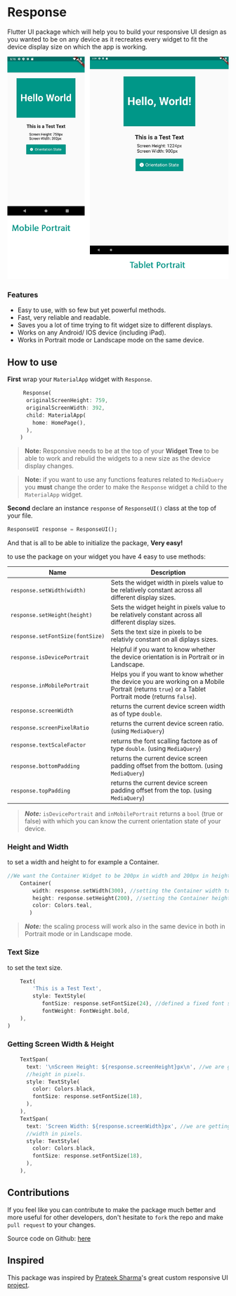 # Response

Flutter UI package which will help you to build your responsive UI design as you wanted to be on any device as it recreates every widget to fit the device display size on which the app is working.


![thumbnail](https://github.com/AhmedAbouelkher/Response-for-Flutter/blob/master/screenshots/Combined.jpg)

### Features
- Easy to use, with so few but yet powerful methods.
- Fast, very reliable and readable.
- Saves you a lot of time trying to fit widget size to different displays.
- Works on any Android/ IOS device (including iPad).
- Works in Portrait mode or Landscape mode on the same device.


## How to use
**First** wrap your `MaterialApp` widget with `Response`.

```dart
     Response(
      originalScreenHeight: 759,
      originalScreenWidth: 392,
      child: MaterialApp(
        home: HomePage(),
      ),
    )
```
> **Note:** Responsive needs to be at the top of your **Widget Tree** to be able to work and rebulid the widgets to a new size as the device display changes.

> **Note:** if you want to use any functions features related to `MediaQuery` you **must** change the order to make the `Response` widget a child to the `MaterialApp` widget.

**Second**
declare an instance `response` of `ResponseUI()` class at the top of your file.

```dart
ResponseUI response = ResponseUI();
``` 

And that is all to be able to initialize the package, **Very easy!**


to use the package on your widget you have 4 easy to use methods:

| Name  | Description  |
| ------------ | ------------ |
| `response.setWidth(width)` |  Sets the widget width in pixels value to be relatively constant across all different display sizes. |
| `response.setHeight(height)` | Sets the widget height in pixels value to be relatively constant across all different display sizes. |
| `response.setFontSize(fontSize)` | Sets the text size in pixels to be relativly constant on all diplays sizes. |
| `response.isDevicePortrait` | Helpful if you want to know whether the device orientation is in Portrait or in Landscape.  |
| `response.inMobilePortrait` | Helps you if you want to know whether the device you are working on a Mobile Portrait (returns `true`) or a Tablet Portrait mode (returns `false`).  |
| `response.screenWidth` | returns the current device screen width as of type `double`. |
| `response.screenPixelRatio` | returns the current device screen ratio. (using `MediaQuery`)|
| `response.textScaleFactor` | returns the font scalling factore as of type `double`. (using `MediaQuery`)|
| `response.bottomPadding` | returns the current device screen padding offset from the bottom. (using `MediaQuery`)|
| `response.topPadding` | returns the current device screen padding offset from the top. (using `MediaQuery`)|

> ***Note:*** `isDevicePortrait` and `inMobilePortrait` returns a `bool` (true or false) with which you can know the current orientation state of
your device.

### Height and Width
to set a width and height to for example a Container.

```dart
//We want the Container Widget to be 200px in width and 200px in height
    Container(
        width: response.setWidth(300), //setting the Container width to be 300px
        height: response.setHeight(200), //setting the Container height to be 300px
        color: Colors.teal,
       )
```
<!-- **OR**

> ***Only*** for version 2.6.0 or above

```dart
//We want the Container Widget to be 200px in width and 200px in height
    Container(
        width: (300).asWidth, //setting the Container width to be 300px
        height: 200.0.asHieght, //setting the Container height to be 300px
        color: Colors.teal,
       )
``` -->

> ***Note:*** the scaling process will work also in the same device in both
in Portrait mode or in Landscape mode.



### Text Size
to set the text size.

```dart
    Text(
        'This is a Test Text',
        style: TextStyle(
           fontSize: response.setFontSize(24), //defined a fixed font size in pixels
           fontWeight: FontWeight.bold,
    ),
)
```

<!-- **OR**

> ***Only*** for version 2.6.0 or above

```dart
    Text(
        'This is a Test Text',
        style: TextStyle(
           fontSize: 24.0.asFontSize, //defined a fixed font size in pixels
           fontWeight: FontWeight.bold,
    ),
)
``` -->

### Getting Screen Width & Height

```dart
    TextSpan(
      text: '\nScreen Height: ${response.screenHeight}px\n', //we are getting back our current device screen 
      //height in pixels.
      style: TextStyle(
        color: Colors.black,
        fontSize: response.setFontSize(18),
      ),
    ),
    TextSpan(
      text: 'Screen Width: ${response.screenWidth}px', //we are getting back our current device screen 
      //width in pixels.
      style: TextStyle(
        color: Colors.black,
        fontSize: response.setFontSize(18),
      ),
    ),
```

## Contributions

If you feel like you can contribute to make the package much better and more useful for other
developers, don't hesitate to `fork` the repo and make `pull request` to your changes.

Source code on Github: [here](https://github.com/AhmedAbouelkher/Responsive-for-Flutter "here")


<!-- ## Some Tricks

If you feel confused or can't understand any part of the code, then the Package
Documentation will be very useful.

You can access any Method/Class Quick Documentation:
  in `VS Code`: By hovering with your cursor over the method/class in your code.

  in `Android Studio/IntelliJ IDEA`: move the cursor pointer to the method/class and type
  on your keyboard (`ctrl + q` on Windows/ `command + j` on MacOS).

You can access any Method/Class Full Detailed Documentation:
  in `VS Code` and `Android Studio/IntelliJ IDEA`:  hovering with your cursor over the method/class in your code while
  pressing (`ctrl` on Windows/ `command` on MacOS) button then click. -->

## Inspired
This package was inspired by [Prateek Sharma](https://github.com/PrateekSharma1712 "Prateek Sharma")'s great custom responsive UI [project](https://medium.com/flutter-community/flutter-responsive-ui-for-learning-platform-app-2df185f86e8e "project").
